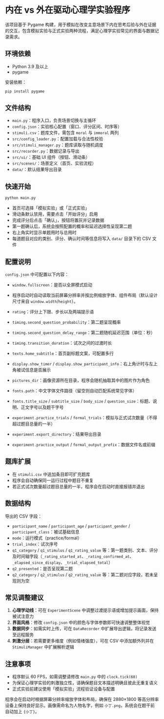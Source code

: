 # 内在 vs 外在驱动心理学实验程序

该项目基于 Pygame 构建，用于模拟在改变主意场景下内在思考后验与外在证据的交互，包含模拟实验与正式实验两种流程，满足心理学实验常见的界面与数据记录需求。

## 环境依赖

- Python 3.9 及以上
- pygame

安装依赖：

```bash
pip install pygame
```

## 文件结构

- `main.py`：程序入口，负责场景切换与主循环
- `config.json`：实验核心配置（窗口、评分区间、时序等）
- `stimuli.csv`：题库文件，需包含 `moral` 与 `immoral` 两列
- `src/config_loader.py`：配置加载与合法性校验
- `src/stimuli_manager.py`：题库读取与随机调度
- `src/recorder.py`：数据记录与导出
- `src/ui/`：基础 UI 组件（按钮、滑动条）
- `src/scenes/`：场景定义（首页、实验流程）
- `data/`：默认结果导出目录

## 快速开始

```bash
python main.py
```

- 首页可选择「模拟实验」或「正式实验」
- 滑动条默认禁用，需要点击「开始评分」启用
- 完成评分后点击「确认」，按钮将置灰并记录数据
- 第一题确认后，系统会按照配置的概率和延迟选择性呈现第二题
- 右上角实时显示单题用时与总用时
- 每道题目对应的类别、评分、确认时间等信息将写入 `data/` 目录下的 CSV 文件

## 配置说明

`config.json` 中可配置以下内容：

- `window.fullscreen`：是否以全屏模式启动

- 程序启动时自动读取当前屏幕分辨率并按比例缩放字体、组件布局（默认设计尺寸来自 `window.width`/`height`）。
- `rating`：评分上下限、步长以及两端提示语
- `timing.second_question_probability`：第二题呈现概率
- `timing.second_question_delay_range`：第二题随机延迟范围（单位：秒）
- `timing.transition_duration`：试次之间的过渡时长
- `texts.home_subtitle`：首页副标题文案，可配置多行
- `display.show_timer` / `display.show_participant_info`：右上角计时与左上角被试信息是否展示
- `pictures_dir`：画像资源所在目录，程序会随机抽取其中的图片作为角色
- `fonts.path`：中文字体文件路径（留空则自动匹配系统常见字体）
- `fonts.title_size` / `subtitle_size` / `body_size` / `question_size`：标题、说明、正文字号以及题干字号
- `experiment.practice_trials` / `formal_trials`：模拟与正式试次数量（不得超过题目总量的一半）
- `experiment.export_directory`：结果导出目录
- `experiment.practice_output` / `formal_output_prefix`：数据文件名或前缀

## 题库扩展

- 在 `stimuli.csv` 中追加条目即可扩充题库
- 程序会自动确保同一运行过程中题目不重复
- 若正式试次数量超过题目总量的一半，程序会在启动时直接报错并退出

## 数据结构

导出的 CSV 字段：

- `participant_name` / `participant_age` / `participant_gender` / `participant_class`：被试基础信息
- `mode`：运行模式（practice/formal）
- `trial_index`：试次序号
- `q1_category` / `q1_stimulus` / `q1_rating_value` 等：第一题类别、文本、评分及时间轴字段（`_rating_started_at`、`_rating_confirmed_at`、`_elapsed_since_display`、`_trial_elapsed_total`）
- `q2_presented`：是否呈现第二题
- `q2_category` / `q2_stimulus` / `q2_rating_value` 等：第二题对应字段，若未呈现则为空

## 常见调整建议

1. **心理学动线**：可在 `ExperimentScene` 中调整过渡提示语或增加提示画面，保持被试注意力
2. **界面风格**：修改 `config.json` 中的颜色与字体参数即可快速调整整体视觉
3. **数据同步**：如需实时上传，可在 `DataRecorder` 中扩展导出逻辑，将记录发送至远程服务
4. **刺激分层**：若需要更多维度（例如情绪强度），可在 CSV 中添加额外列并在 `StimuliManager` 中扩展解析逻辑

## 注意事项

- 程序默认 60 FPS，如需调整请修改 `main.py` 中的 `clock.tick(60)`
- 为保证心理学实验的刺激独立性，请确保题目文本描述明确且彼此无重复语义
- 正式实验前建议使用「模拟实验」流程验证设备与配置

程序会在启动时根据屏幕分辨率缩放字体和布局，确保在 2880×1800 等高分辨率设备上保持良好显示。画像需命名为人物名字，例如 `小丁.png`，系统会在题干前自动加上 `{小丁}`。

